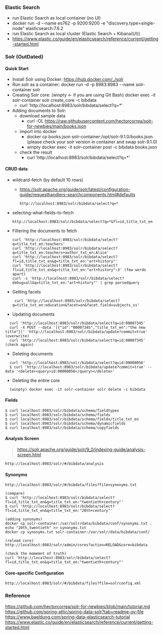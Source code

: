 ### Elastic Search

- run Elastic Search as local container (no UI)
 - docker run -d --name es762 -p 9200:9200 -e "discovery.type=single-node" elasticsearch:7.6.2
- run Elastic Search as local cluster (Elastic Search + Kibana(UI))
 - https://www.elastic.co/guide/en/elasticsearch/reference/current/getting-started.html





### Solr (OutDated)

#### Quick Start

- Install Solr using Docker: https://hub.docker.com/_/solr
- Run solr as a container: docker run -d -p 8983:8983 --name solr-container solr
- Creating Solr core:  (winpty <- if you are using Git Bash) docker exec -it solr-container solr create_core -c bibdata
  - curl 'http://localhost:8983/solr/bibdata/select?q=*'
- Adding documents to Solr:
  - download sample data
    - curl -OL https://raw.githubusercontent.com/hectorcorrea/solr-for-newbies/main/books.json
  - import into docker
    - docker cp books.json solr-container:/opt/solr-9.1.0/books.json (please check your solr version in container and swap solr-9.1.0)
    - winpty docker exec -it solr-container post -c bibdata books.json
  - check the result
    - curl 'http://localhost:8983/solr/bibdata/select?q=*'

#### CRUD data
- wildcard-fetch (by default 10 rows)
  - https://solr.apache.org/guide/solr/latest/configuration-guide/requesthandlers-searchcomponents.html#defaults
    ```
    http://localhost:8983/solr/bibdata/select?q=*
    ```
  
- selecting-what-fields-to-fetch
    ```
    http://localhost:8983/solr/bibdata/select?q=*&fl=id,title_txt_en
    ```
- Filtering the documents to fetch
    ```
    curl 'http://localhost:8983/solr/bibdata/select?q=title_txt_en:teachers'
    curl 'http://localhost:8983/solr/bibdata/select?q=title_txt_en:teachers+author_txt_en:Alice'
    curl 'http://localhost:8983/solr/bibdata/select?fl=id,title_txt_en&q=title_txt_en:"art+history"'
    curl 'http://localhost:8983/solr/bibdata/select?fl=id,title_txt_en&q=title_txt_en:"art+history"~3' (few words apart)
    curl -s 'http://localhost:8983/solr/bibdata/select?debug=all&q=title_txt_en:"art+history"' | grep parsedquery
    ```
- Getting facets
  ```
   curl 'http://localhost:8983/solr/bibdata/select?q=title_txt_en:education&facet=on&facet.field=subjects_ss'
  ```

- Updating documents
```
  curl 'http://localhost:8983/solr/bibdata/select?q=id:00007345'
  curl -X POST --data '[{"id":"00007345","title_txt_en":"the new title"}]' 'http://localhost:8983/solr/bibdata/update?commit=true' (overwrite)
  curl 'http://localhost:8983/solr/bibdata/select?q=id:00007345'  (check again)
```

- Deleting documents

```
  curl 'http://localhost:8983/solr/bibdata/select?q=id:00008056'
  $ curl 'http://localhost:8983/solr/bibdata/update?commit=true' --data '<delete><query>id:00008056</query></delete>'
```

- Deleting the entire core
```
  (winpty) docker exec -it solr-container solr delete -c bibdata
```

#### Fields

```
$ curl localhost:8983/solr/bibdata/schema/fieldtypes
$ curl localhost:8983/solr/bibdata/schema/fields
$ curl localhost:8983/solr/bibdata/schema/fields/title_txt_en
$ curl localhost:8983/solr/bibdata/schema/dynamicfields
$ curl localhost:8983/solr/bibdata/schema/copyfields
```

#### Analysis Screen
> https://solr.apache.org/guide/solr/9_0/indexing-guide/analysis-screen.html
```
http://localhost:8983/solr/#/bibdata/analysis

```

#### Synonyms

```
http://localhost:8983/solr/#/bibdata/files?file=synonyms.txt

(compare)
$ curl 'http://localhost:8983/solr/bibdata/select?fl=id,title_txt_en&q=title_txt_en:"twentieth+century"'
$ curl 'http://localhost:8983/solr/bibdata/select?fl=id,title_txt_en&q=title_txt_en:"20th+century"'

(adding synonyms)
docker cp solr-container:/var/solr/data/bibdata/conf/synonyms.txt .
echo "20th,twentieth" >> synonyms.txt
docker cp synonyms.txt solr-container:/var/solr/data/bibdata/conf/

(reload core)
http://localhost:8983/solr/admin/cores?action=RELOAD&core=bibdata

(check the momemnt of truth)
curl 'http://localhost:8983/solr/bibdata/select?fl=id,title_txt_en&q=title_txt_en:"twentieth+century"'
```

#### Core-specific Configuration

```
http://localhost:8983/solr/#/bibdata/files?file=solrconfig.xml
```





### Reference
https://github.com/hectorcorrea/solr-for-newbies/blob/main/tutorial.md
https://github.com/spring-attic/spring-data-solr?tab=readme-ov-file
https://www.baeldung.com/spring-data-elasticsearch-tutorial
https://www.elastic.co/guide/en/elasticsearch/reference/current/getting-started.html

